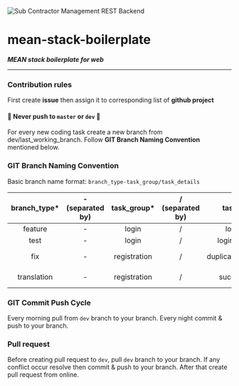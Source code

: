 ![Sub Contractor Management REST Backend](http://maxgroup-bd.com/wp-content/uploads/2015/03/logo_black-fi.jpg "Sub Contractor Management REST Backend") 
# mean-stack-boilerplate

***MEAN stack boilerplate for web***

***

### Contribution rules

First create **issue** then assign it to corresponding list of **github project**

#### :no_entry_sign: Never push to `master` or `dev` :no_entry_sign:

For every new coding task create a new branch from dev/last_working_branch. Follow **GIT Branch Naming Convention** mentioned below.


### GIT Branch Naming Convention

Basic branch name format: `branch_type-task_group/task_details`

| branch_type* | - (separated by) |  task_group* | / (separated by) |     task_details     |              Full Example             |
|:------------:|:----------------:|:------------:|:----------------:|:--------------------:|:-------------------------------------:|
|    feature   |         -        |     login    |         /        |      login_form      | feature-login/login_form              |
|     test     |         -        |     login    |         /        |   login_validation   | test-login/login_validation           |
|      fix     |         -        | registration |         /        | duplicate_user_check | fix-registration/duplicate_user_check |
|  translation |         -        | registration |         /        |     success_page     | translation-registration/success_page |


### GIT Commit Push Cycle

Every morning pull from `dev` branch to your branch. Every night commit & push to your branch.

### Pull request

Before creating pull request to `dev`, pull `dev` branch to your branch. If any conflict occur resolve then commit & push to your branch. After that create pull request from online.
